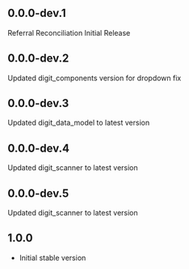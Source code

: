 ## 0.0.0-dev.1

Referral Reconciliation Initial Release

## 0.0.0-dev.2

Updated digit_components version for dropdown fix

## 0.0.0-dev.3

Updated digit_data_model to latest version

## 0.0.0-dev.4

Updated digit_scanner to latest version

## 0.0.0-dev.5

Updated digit_scanner to latest version

## 1.0.0

* Initial stable version